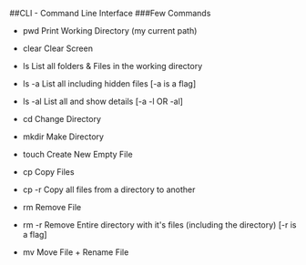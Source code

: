 ##CLI - Command Line Interface
###Few Commands

* pwd Print Working Directory (my current path)
* clear Clear Screen

* ls List all folders & Files in the working directory
* ls -a List all including hidden files [-a is a flag]
* ls -al List all and show details [-a -l OR -al]

* cd Change Directory
* mkdir Make Directory
* touch Create New Empty File

* cp Copy Files
* cp -r Copy all files from a directory to another
* rm Remove File
* rm -r Remove Entire directory with it's files (including the directory) [-r is a flag]
* mv Move File + Rename File
